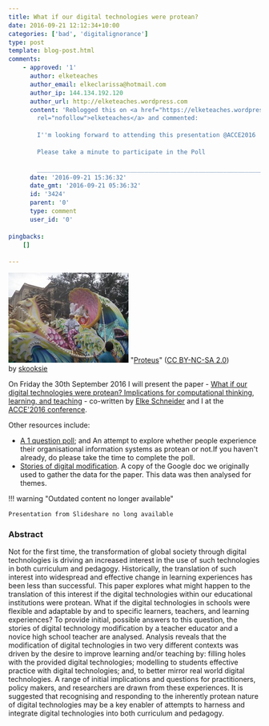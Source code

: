 ```yaml
---
title: What if our digital technologies were protean?
date: 2016-09-21 12:12:34+10:00
categories: ['bad', 'digitalignorance']
type: post
template: blog-post.html
comments:
    - approved: '1'
      author: elketeaches
      author_email: elkeclarissa@hotmail.com
      author_ip: 144.134.192.120
      author_url: http://elketeaches.wordpress.com
      content: 'Reblogged this on <a href="https://elketeaches.wordpress.com/2016/09/21/what-if-our-digital-technologies-were-protean/"
        rel="nofollow">elketeaches</a> and commented:
    
        I''m looking forward to attending this presentation @ACCE2016
    
        Please take a minute to participate in the Poll
    
        ______________________________________________________________________'
      date: '2016-09-21 15:36:32'
      date_gmt: '2016-09-21 05:36:32'
      id: '3424'
      parent: '0'
      type: comment
      user_id: '0'
    
pingbacks:
    []
    
---
```

[![Proteus by skooksie, on Flickr](images/16539525746_c241fd7be8_m.jpg "Proteus by skooksie, on Flickr")](https://www.flickr.com/photos/skooksie/16539525746/) "[Proteus](https://www.flickr.com/photos/skooksie/16539525746/)" ([CC BY-NC-SA 2.0](https://creativecommons.org/licenses/by-nc-sa/2.0/)) by [skooksie](https://www.flickr.com/people/skooksie/)

On Friday the 30th September 2016 I will present the paper - [What if our digital technologies were protean? Implications for computational thinking, learning, and teaching](/blog2/2016/02/02/what-if-our-digital-technologies-were-protean-implications-for-computational-thinking-learning-and-teaching/) - co-written by [Elke Schneider](http://elketeaches.wordpress.com/) and I at the [ACCE'2016 conference](http://www.aomevents.com/ACCE2016).

Other resources include:

- [A 1 question poll](/blog2/2016/09/20/your-experience-of-institutional-digital-technology/); and An attempt to explore whether people experience their organisational information systems as protean or not.If you haven't already, do please take the time to complete the poll.
- [Stories of digital modification](https://docs.google.com/document/d/1Npouuf0UwaPoqsAtxVikk8i4yR8zUok_1-GAyTYCskE/edit?usp=sharing). A copy of the Google doc we originally used to gather the data for the paper. This data was then analysed for themes.


!!! warning "Outdated content no longer available"

    Presentation from Slideshare no long available


### Abstract

Not for the first time, the transformation of global society through digital technologies is driving an increased interest in the use of such technologies in both curriculum and pedagogy. Historically, the translation of such interest into widespread and effective change in learning experiences has been less than successful. This paper explores what might happen to the translation of this interest if the digital technologies within our educational institutions were protean. What if the digital technologies in schools were flexible and adaptable by and to specific learners, teachers, and learning experiences? To provide initial, possible answers to this question, the stories of digital technology modification by a teacher educator and a novice high school teacher are analysed. Analysis reveals that the modification of digital technologies in two very different contexts was driven by the desire to improve learning and/or teaching by: filling holes with the provided digital technologies; modelling to students effective practice with digital technologies; and, to better mirror real world digital technologies. A range of initial implications and questions for practitioners, policy makers, and researchers are drawn from these experiences. It is suggested that recognising and responding to the inherently protean nature of digital technologies may be a key enabler of attempts to harness and integrate digital technologies into both curriculum and pedagogy.